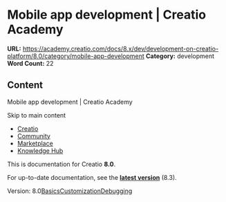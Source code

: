 # Mobile app development | Creatio Academy

**URL:**
https://academy.creatio.com/docs/8.x/dev/development-on-creatio-platform/8.0/category/mobile-app-development
**Category:** development **Word Count:** 22

## Content

Mobile app development | Creatio Academy

Skip to main content

- [Creatio](https://www.creatio.com/)
- [Community](https://community.creatio.com/)
- [Marketplace](https://marketplace.creatio.com/)
- [Knowledge Hub](https://knowledge-hub.creatio.com/)

This is documentation for Creatio **8.0**.

For up-to-date documentation, see the
**[latest version](/docs/8.x/dev/development-on-creatio-platform/getting-started/development-recommendations)**
(8.3).

Version:
8.0[Basics](/docs/8.x/dev/development-on-creatio-platform/8.0/category/basics)[Customization](/docs/8.x/dev/development-on-creatio-platform/8.0/category/customization)[Debugging](/docs/8.x/dev/development-on-creatio-platform/8.0/category/debugging)
